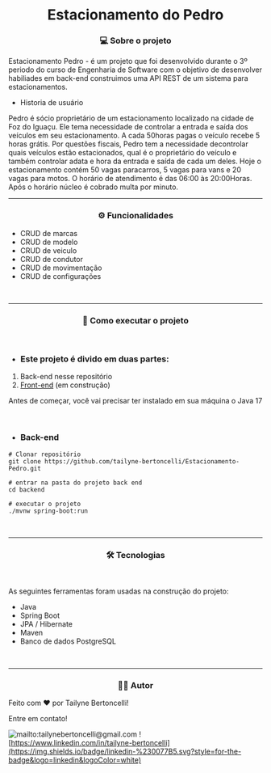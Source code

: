 <div style="display:block" align="center">
    <h1>Estacionamento do Pedro</h1>
</div>

<div style="display:block" align="center">
    <h3>💻 Sobre o projeto</h3>
</div>

Estacionamento Pedro - é um projeto que foi desenvolvido durante o 3º periodo do curso de Engenharia de Software com o objetivo de desenvolver habiliades em back-end construimos uma API REST de um sistema para estacionamentos.

- Historia de usuário 

Pedro é sócio proprietário de um estacionamento localizado na cidade de Foz do Iguaçu. Ele tema necessidade de controlar a entrada e saída dos veículos em seu estacionamento. A cada 50horas pagas o veículo recebe 5 horas grátis. Por questões fiscais, Pedro tem a necessidade decontrolar quais veículos estão estacionados, qual é o proprietário do veículo e também controlar adata e hora da entrada e saída de cada um deles. Hoje o estacionamento contém 50 vagas paracarros, 5 vagas para vans e 20 vagas para motos. O horário de atendimento é das 06:00 às 20:00Horas. Após o horário núcleo é cobrado multa por minuto.

---

<div style="display:block" align="center">
    <h3>⚙ Funcionalidades</h3>
</div>

- CRUD de marcas
- CRUD de modelo
- CRUD de veiculo
- CRUD de condutor
- CRUD de movimentação
- CRUD de configurações

<br>


---

<div style="display:block" align="center">
    <h3>🚀 Como executar o projeto</h3>
</div>

<br>

- ### Este projeto é divido em duas partes:
1. Back-end nesse repositório
2. [Front-end](https://github.com/tailyne-bertoncelli/estacionamento-fron) (em construção)

Antes de começar, você vai precisar ter instalado em sua máquina o Java 17

<br>

- ### Back-end

```
# Clonar repositório
git clone https://github.com/tailyne-bertoncelli/Estacionamento-Pedro.git

# entrar na pasta do projeto back end
cd backend

# executar o projeto
./mvnw spring-boot:run

```

<br>

--- 
<div style="display:block" align="center">
    <h3>🛠 Tecnologias</h3>
</div>

<br>

As seguintes ferramentas foram usadas na construção do projeto:

- Java
- Spring Boot
- JPA / Hibernate
- Maven
- Banco de dados PostgreSQL

<br>

--- 
<div style="display:block" align="center">
    <h3>👩‍💻 Autor</h3>
</div>

Feito com ❤️ por Tailyne Bertoncelli! 

Entre em contato!

![mailto:tailynebertoncelli@gmail.com](https://img.shields.io/badge/Gmail-D14836?style=for-the-badge&logo=gmail&logoColor=white)
![https://www.linkedin.com/in/tailyne-bertoncelli](https://img.shields.io/badge/linkedin-%230077B5.svg?style=for-the-badge&logo=linkedin&logoColor=white)
